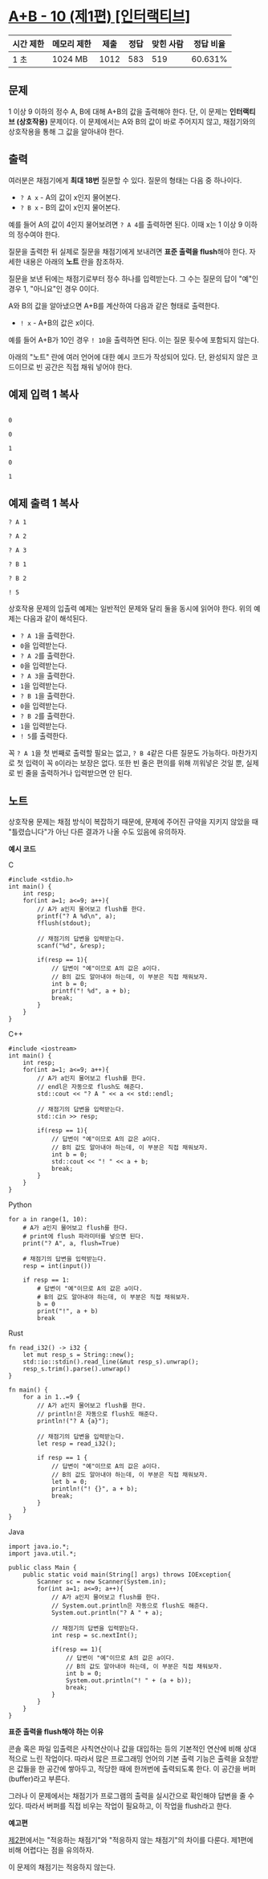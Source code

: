 # [A+B - 10 (제1편) [인터랙티브]](https://www.acmicpc.net/problem/30917)

| 시간 제한 | 메모리 제한 | 제출 | 정답 | 맞힌 사람 | 정답 비율 |
| --- | --- | --- | --- | --- | --- |
| 1 초 | 1024 MB | 1012 | 583 | 519 | 60.631% |

## 문제

1 이상 9 이하의 정수 A, B에 대해 A+B의 값을 출력해야 한다. 단, 이 문제는 **인터랙티브 (상호작용)** 문제이다. 이 문제에서는 A와 B의 값이 바로 주어지지 않고, 채점기와의 상호작용을 통해 그 값을 알아내야 한다.

## 출력

여러분은 채점기에게 **최대 18번** 질문할 수 있다. 질문의 형태는 다음 중 하나이다.

- `? A x` - A의 값이 x인지 물어본다.
- `? B x` - B의 값이 x인지 물어본다.

예를 들어 A의 값이 4인지 물어보려면 `? A 4`를 출력하면 된다. 이때 x는 1 이상 9 이하의 정수여야 한다.

질문을 출력한 뒤 실제로 질문을 채점기에게 보내려면 **표준 출력을 flush**해야 한다. 자세한 내용은 아래의 **노트** 란을 참조하자.

질문을 보낸 뒤에는 채점기로부터 정수 하나를 입력받는다. 그 수는 질문의 답이 "예"인 경우 1, "아니요"인 경우 0이다.

A와 B의 값을 알아냈으면 A+B를 계산하여 다음과 같은 형태로 출력한다.

- `! x` - A+B의 값은 x이다.

예를 들어 A+B가 10인 경우 `! 10`을 출력하면 된다. 이는 질문 횟수에 포함되지 않는다.

아래의 "노트" 란에 여러 언어에 대한 예시 코드가 작성되어 있다. 단, 완성되지 않은 코드이므로 빈 공간은 직접 채워 넣어야 한다.

## 예제 입력 1 복사

```

0

0

1

0

1

```

## 예제 출력 1 복사

```
? A 1

? A 2

? A 3

? B 1

? B 2

! 5

```

상호작용 문제의 입출력 예제는 일반적인 문제와 달리 둘을 동시에 읽어야 한다. 위의 예제는 다음과 같이 해석된다.

- `? A 1`을 출력한다.
- `0`을 입력받는다.
- `? A 2`를 출력한다.
- `0`을 입력받는다.
- `? A 3`을 출력한다.
- `1`을 입력받는다.
- `? B 1`을 출력한다.
- `0`을 입력받는다.
- `? B 2`를 출력한다.
- `1`을 입력받는다.
- `! 5`를 출력한다.

꼭 `? A 1`을 첫 번째로 출력할 필요는 없고, `? B 4`같은 다른 질문도 가능하다. 마찬가지로 첫 입력이 꼭 `0`이라는 보장은 없다. 또한 빈 줄은 편의를 위해 끼워넣은 것일 뿐, 실제로 빈 줄을 출력하거나 입력받으면 안 된다.

## 노트

상호작용 문제는 채점 방식이 복잡하기 때문에, 문제에 주어진 규약을 지키지 않았을 때 "틀렸습니다"가 아닌 다른 결과가 나올 수도 있음에 유의하자.

**예시 코드**

C

```
#include <stdio.h>
int main() {
    int resp;
    for(int a=1; a<=9; a++){
        // A가 a인지 물어보고 flush를 한다.
        printf("? A %d\n", a);
        fflush(stdout);

        // 채점기의 답변을 입력받는다.
        scanf("%d", &resp);

        if(resp == 1){
            // 답변이 "예"이므로 A의 값은 a이다.
            // B의 값도 알아내야 하는데, 이 부분은 직접 채워보자.
            int b = 0;
            printf("! %d", a + b);
            break;
        }
    }
}
```

C++

```
#include <iostream>
int main() {
    int resp;
    for(int a=1; a<=9; a++){
        // A가 a인지 물어보고 flush를 한다.
        // endl은 자동으로 flush도 해준다.
        std::cout << "? A " << a << std::endl;

        // 채점기의 답변을 입력받는다.
        std::cin >> resp;

        if(resp == 1){
            // 답변이 "예"이므로 A의 값은 a이다.
            // B의 값도 알아내야 하는데, 이 부분은 직접 채워보자.
            int b = 0;
            std::cout << "! " << a + b;
            break;
        }
    }
}

```

Python

```
for a in range(1, 10):
    # A가 a인지 물어보고 flush를 한다.
    # print에 flush 파라미터를 넣으면 된다.
    print("? A", a, flush=True)

    # 채점기의 답변을 입력받는다.
    resp = int(input())

    if resp == 1:
        # 답변이 "예"이므로 A의 값은 a이다.
        # B의 값도 알아내야 하는데, 이 부분은 직접 채워보자.
        b = 0
        print("!", a + b)
        break
```

Rust

```
fn read_i32() -> i32 {
    let mut resp_s = String::new();
    std::io::stdin().read_line(&mut resp_s).unwrap();
    resp_s.trim().parse().unwrap()
}

fn main() {
    for a in 1..=9 {
        // A가 a인지 물어보고 flush를 한다.
        // println!은 자동으로 flush도 해준다.
        println!("? A {a}");

        // 채점기의 답변을 입력받는다.
        let resp = read_i32();

        if resp == 1 {
            // 답변이 "예"이므로 A의 값은 a이다.
            // B의 값도 알아내야 하는데, 이 부분은 직접 채워보자.
            let b = 0;
            println!("! {}", a + b);
            break;
        }
    }
}
```

Java

```
import java.io.*;
import java.util.*;

public class Main {
    public static void main(String[] args) throws IOException{
        Scanner sc = new Scanner(System.in);
        for(int a=1; a<=9; a++){
            // A가 a인지 물어보고 flush를 한다.
            // System.out.println은 자동으로 flush도 해준다.
            System.out.println("? A " + a);

            // 채점기의 답변을 입력받는다.
            int resp = sc.nextInt();

            if(resp == 1){
                // 답변이 "예"이므로 A의 값은 a이다.
                // B의 값도 알아내야 하는데, 이 부분은 직접 채워보자.
                int b = 0;
                System.out.println("! " + (a + b));
                break;
            }
        }
    }
}
```

**표준 출력을 flush해야 하는 이유**

콘솔 혹은 파일 입출력은 사칙연산이나 값을 대입하는 등의 기본적인 연산에 비해 상대적으로 느린 작업이다. 따라서 많은 프로그래밍 언어의 기본 출력 기능은 출력을 요청받은 값들을 한 공간에 쌓아두고, 적당한 때에 한꺼번에 출력되도록 한다. 이 공간을 버퍼(buffer)라고 부른다.

그러나 이 문제에서는 채점기가 프로그램의 출력을 실시간으로 확인해야 답변을 줄 수 있다. 따라서 버퍼를 직접 비우는 작업이 필요하고, 이 작업을 flush라고 한다.

**예고편**

[제2편](https://www.acmicpc.net/problem/30924)에서는 "적응하는 채점기"와 "적응하지 않는 채점기"의 차이를 다룬다. 제1편에 비해 어렵다는 점을 유의하자.

이 문제의 채점기는 적응하지 않는다.
